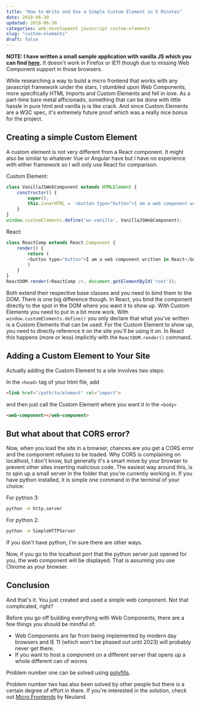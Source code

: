 ```yaml
---
title: "How to Write and Use a Simple Custom Element in 5 Minutes"
date: 2018-06-30
updated: 2018-06-30
categories: web-development javascript custom-elements
slug: "custom-elements"
draft: false
---
```


__NOTE: I have written a small sample application with vanilla JS which you can find [here](https://github.com/SophieAu/web-components-example).__ It doesn't work in Firefox or IE11 though due to missing Web Component support in those browsers.

While researching a way to build a micro frontend that works with any javascript framework under the stars, I stumbled upon Web Components, more specifically HTML Imports and Custom Elements and fell in love. As a part-time bare metal afficionado, something that can be done with little hassle in pure html and vanilla js is like crack. And since Custom Elements are a W3C spec, it's extremely future proof which was a really nice bonus for the project.

## Creating a simple Custom Element

A custom element is not very different from a React component. It might also be similar to whatever Vue or Angular have but I have no experience with either framework so I will only use React for comparison.

Custom Element:
```js
class VanillaJSWebComponent extends HTMLElement {
    constructor() {
        super();
        this.innerHTML = `<button type="button">I am a web component written in Vanilla JS</button>`;
    }
}
window.customElements.define('wc-vanilla', VanillaJSWebComponent);
```

React:
```js
class ReactComp extends React.Component {
    render() {
        return (
        <button type="button">I am a web component written in React</button>
        )
    }
}
ReactDOM.render(<ReactComp />, document.getElementById('root'));
```

Both extend their respective base classes and you need to bind them to the DOM. There is one big difference though. In React, you bind the component directly to the spot in the DOM where you want it to show up. With Custom Elements you need to put in a bit more work. With `window.customElements.define()` you only declare that what you've written is a Custom Elements that can be used. For the Custom Element to show up, you need to directly reference it on the site you'll be using it on. In React this happens (more or less) implicitly with the `ReactDOM.render()` command.

## Adding a Custom Element to Your Site

Actually adding the Custom Element to a site involves two steps:

In the `<head>` tag of your html file, add

```html
<link href="/path/to/element" rel="import">
```

and then just call the Custom Element where you want it in the `<body>`

```html
<web-component></web-component>
```

## But what about that CORS error?

Now, when you load the site in a browser, chances are you get a CORS error and the component refuses to be loaded. Why CORS is complaining on localhost, I don't know, but generally it's a smart move by your browser to prevent other sites inserting malicious code. The easiest way around this, is to spin up a small server in the folder that you're currently working in. If you have python installed, it is simple one command in the terminal of your choice:

For python 3:

```bash
python -m http.server
```

For python 2:

```bash
python -m SimpleHTTPServer
```

If you don't have python, I'm sure there are other ways.

Now, if you go to the localhost port that the python server just opened for you, the web component will be displayed. That is assuming you use Chrome as your browser.

## Conclusion

And that's it. You just created and used a simple web component. Not that complicated, right?

Before you go off building everything with Web Components, there are a few things you should be mindful of:

* Web Components are far from being implemented by modern day browsers and IE 11 (which won't be phased out until 2023) will probably never get there.
* If you want to host a component on a different server that opens up a whole different can of worms

Problem number one can be solved using [polyfills](https://www.webcomponents.org/polyfills).

Problem number two has also been solved by other people but there is a certain degree of effort in there. If you're interested in the solution, check out [Micro Frontends](https://micro-frontends.org/) by Neuland.
